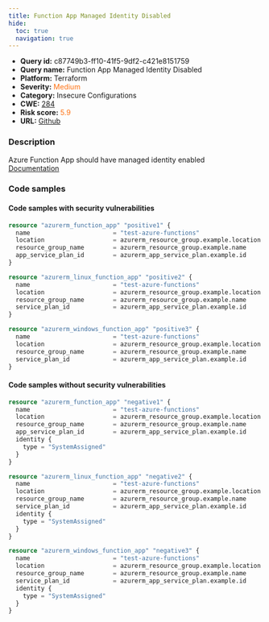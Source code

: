 ```yaml
---
title: Function App Managed Identity Disabled
hide:
  toc: true
  navigation: true
---
```


<style>
  .highlight .hll {
    background-color: #ff171742;
  }
  .md-content {
    max-width: 1100px;
    margin: 0 auto;
  }
</style>

-   **Query id:** c87749b3-ff10-41f5-9df2-c421e8151759
-   **Query name:** Function App Managed Identity Disabled
-   **Platform:** Terraform
-   **Severity:** <span style="color:#ff7213">Medium</span>
-   **Category:** Insecure Configurations
-   **CWE:** <a href="https://cwe.mitre.org/data/definitions/284.html" onclick="newWindowOpenerSafe(event, 'https://cwe.mitre.org/data/definitions/284.html')">284</a>
-   **Risk score:** <span style="color:#ff7213">5.9</span>
-   **URL:** [Github](https://github.com/Checkmarx/kics/tree/master/assets/queries/terraform/azure/function_app_managed_identity_disabled)

### Description
Azure Function App should have managed identity enabled<br>
[Documentation](https://registry.terraform.io/providers/hashicorp/azurerm/latest/docs/resources/function_app#identity)

### Code samples
#### Code samples with security vulnerabilities
```tf title="Positive test num. 1 - tf file" hl_lines="8 1 15"
resource "azurerm_function_app" "positive1" {
  name                       = "test-azure-functions"
  location                   = azurerm_resource_group.example.location
  resource_group_name        = azurerm_resource_group.example.name
  app_service_plan_id        = azurerm_app_service_plan.example.id
}

resource "azurerm_linux_function_app" "positive2" {
  name                       = "test-azure-functions"
  location                   = azurerm_resource_group.example.location
  resource_group_name        = azurerm_resource_group.example.name
  service_plan_id            = azurerm_app_service_plan.example.id
}

resource "azurerm_windows_function_app" "positive3" {
  name                       = "test-azure-functions"
  location                   = azurerm_resource_group.example.location
  resource_group_name        = azurerm_resource_group.example.name
  service_plan_id            = azurerm_app_service_plan.example.id
}
```


#### Code samples without security vulnerabilities
```tf title="Negative test num. 1 - tf file"
resource "azurerm_function_app" "negative1" {
  name                       = "test-azure-functions"
  location                   = azurerm_resource_group.example.location
  resource_group_name        = azurerm_resource_group.example.name
  app_service_plan_id        = azurerm_app_service_plan.example.id
  identity {
    type = "SystemAssigned"
  }
}

resource "azurerm_linux_function_app" "negative2" {
  name                       = "test-azure-functions"
  location                   = azurerm_resource_group.example.location
  resource_group_name        = azurerm_resource_group.example.name
  service_plan_id            = azurerm_app_service_plan.example.id
  identity {
    type = "SystemAssigned"
  }
}

resource "azurerm_windows_function_app" "negative3" {
  name                       = "test-azure-functions"
  location                   = azurerm_resource_group.example.location
  resource_group_name        = azurerm_resource_group.example.name
  service_plan_id            = azurerm_app_service_plan.example.id
  identity {
    type = "SystemAssigned"
  }
}
```

